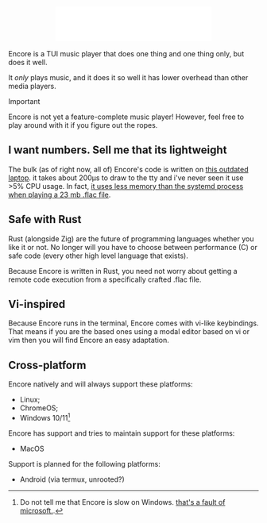 <p align="center">
    <img src="docs/encore.svg" height="70">
</p>

Encore is a TUI music player that does one thing and one thing only, but does it well.

It _only_ plays music, and it does it so well it has lower overhead than other media players.

> [!IMPORTANT]
> Encore is not yet a feature-complete music player! However, feel free to play around with it if you figure out the ropes.

## I want numbers. Sell me that its lightweight

The bulk (as of right now, all of) Encore's code is written on [this outdated laptop](https://www.ordinateursarabais.com/produit/acer-es1-521-40hc-hdmi-6-go-ram-1-tb/). it takes about 200µs to draw to the tty and i've never seen it use >5% CPU usage. In fact, [it uses less memory than the systemd process when playing a 23 mb .flac file](./docs/img/encore-less-bloated-than-systemd.png).

<!-- TODO: compare resource usage of different audio players, eg vlc, mpv, spotify,. etc -->

## Safe with Rust

Rust (alongside Zig) are the future of programming languages whether you like it or not. No longer will you have to choose between performance (C) or safe code (every other high level language that exists).

Because Encore is written in Rust, you need not worry about getting a remote code execution from a specifically crafted .flac file.

## Vi-inspired

Because Encore runs in the terminal, Encore comes with vi-like keybindings. That means if you are the based ones using a modal editor based on vi or vim then you will find Encore an easy adaptation.

## Cross-platform

Encore natively and will always support these platforms:

- Linux;
- ChromeOS;
- Windows 10/11[^1]

Encore has support and tries to maintain support for these platforms:

- MacOS

Support is planned for the following platforms:

- Android (via termux, unrooted?)

[^1]: Do not tell me that Encore is slow on Windows. [that's a fault of microsoft.](https://github.com/cmuratori/refterm/blob/main/faq.md).

